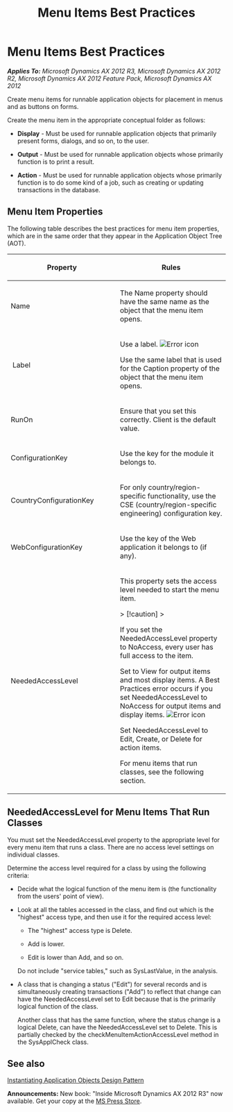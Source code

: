 ﻿---
title: Menu Items Best Practices
TOCTitle: Menu Items
ms:assetid: a97136ba-145f-4649-9995-e0a54318efed
ms:mtpsurl: https://msdn.microsoft.com/en-us/library/Aa852732(v=AX.60)
ms:contentKeyID: 35249501
ms.date: 05/18/2015
mtps_version: v=AX.60
---

# Menu Items Best Practices 


_**Applies To:** Microsoft Dynamics AX 2012 R3, Microsoft Dynamics AX 2012 R2, Microsoft Dynamics AX 2012 Feature Pack, Microsoft Dynamics AX 2012_

Create menu items for runnable application objects for placement in menus and as buttons on forms.

Create the menu item in the appropriate conceptual folder as follows:

  - **Display** - Must be used for runnable application objects that primarily present forms, dialogs, and so on, to the user.

  - **Output** - Must be used for runnable application objects whose primarily function is to print a result.

  - **Action** - Must be used for runnable application objects whose primarily function is to do some kind of a job, such as creating or updating transactions in the database.

## Menu Item Properties

The following table describes the best practices for menu item properties, which are in the same order that they appear in the Application Object Tree (AOT).

<table>
<colgroup>
<col style="width: 50%" />
<col style="width: 50%" />
</colgroup>
<thead>
<tr class="header">
<th><p>Property</p></th>
<th><p>Rules</p></th>
</tr>
</thead>
<tbody>
<tr class="odd">
<td><p>Name</p></td>
<td><p>The Name property should have the same name as the object that the menu item opens.</p></td>
</tr>
<tr class="even">
<td><p><span id="rx15menuitemlabelprop"></span> Label</p></td>
<td><p>Use a label. <img src="images/Aa872655.ErrorIcon(AX.60).gif" title="Error icon" alt="Error icon" /></p>
<p>Use the same label that is used for the Caption property of the object that the menu item opens.</p></td>
</tr>
<tr class="odd">
<td><p>RunOn</p></td>
<td><p>Ensure that you set this correctly. Client is the default value.</p></td>
</tr>
<tr class="even">
<td><p>ConfigurationKey</p></td>
<td><p>Use the key for the module it belongs to.</p></td>
</tr>
<tr class="odd">
<td><p>CountryConfigurationKey</p></td>
<td><p>For only country/region-specific functionality, use the CSE (country/region-specific engineering) configuration key.</p></td>
</tr>
<tr class="even">
<td><p>WebConfigurationKey</p></td>
<td><p>Use the key of the Web application it belongs to (if any).</p></td>
</tr>
<tr class="odd">
<td><p>NeededAccessLevel</p></td>
<td><p><span id="rx09menuaccesslevno"></span>This property sets the access level needed to start the menu item.</p>
> [!caution]  
> <P>If you set the NeededAccessLevel property to NoAccess, every user has full access to the item.</P>
<p>Set to View for output items and most display items. A Best Practices error occurs if you set NeededAccessLevel to NoAccess for output items and display items. <img src="images/Aa872655.ErrorIcon(AX.60).gif" title="Error icon" alt="Error icon" /></p>
<p>Set NeededAccessLevel to Edit, Create, or Delete for action items.</p>
<p>For menu items that run classes, see the following section.</p></td>
</tr>
</tbody>
</table>


## NeededAccessLevel for Menu Items That Run Classes

You must set the NeededAccessLevel property to the appropriate level for every menu item that runs a class. There are no access level settings on individual classes.

Determine the access level required for a class by using the following criteria:

  - Decide what the logical function of the menu item is (the functionality from the users' point of view).

  - Look at all the tables accessed in the class, and find out which is the "highest" access type, and then use it for the required access level:
    
      - The "highest" access type is Delete.
    
      - Add is lower.
    
      - Edit is lower than Add, and so on.
    
    Do not include "service tables," such as SysLastValue, in the analysis.

  - A class that is changing a status ("Edit") for several records and is simultaneously creating transactions ("Add") to reflect that change can have the NeededAccessLevel set to Edit because that is the primarily logical function of the class.
    
    Another class that has the same function, where the status change is a logical Delete, can have the NeededAccessLevel set to Delete. This is partially checked by the checkMenuItemActionAccessLevel method in the SysApplCheck class.

## See also

[Instantiating Application Objects Design Pattern](instantiating-application-objects-design-pattern.md)

  
**Announcements:** New book: "Inside Microsoft Dynamics AX 2012 R3" now available. Get your copy at the [MS Press Store](https://www.microsoftpressstore.com/store/inside-microsoft-dynamics-ax-2012-r3-9780735685109).

